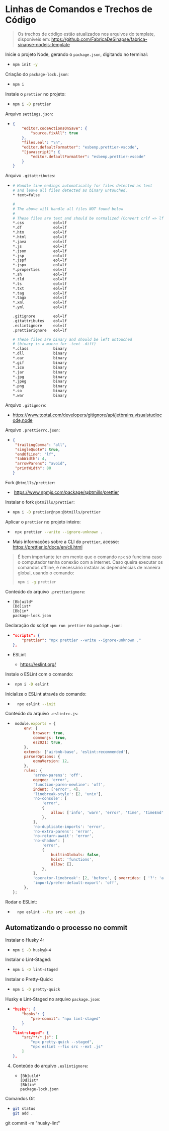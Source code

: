 # Linhas de Comandos e Trechos de Código

> Os trechos de código estão atualizados nos arquivos do template, disponíveis em: https://github.com/FabricaDeSinapse/fabrica-sinapse-nodejs-template

Inicie o projeto Node, gerando o `package.json`, digitando no terminal:

- ```bash
  npm init -y
  ```

Criação do `package-lock.json`:

- ```bash
  npm i
  ```

Instale o `prettier` no projeto:

- ```bash
  npm i -D prettier
  ```

Arquivo `settings.json`:

- ```json
  {
      "editor.codeActionsOnSave": {
          "source.fixAll": true
      },
      "files.eol": "\n",
      "editor.defaultFormatter": "esbenp.prettier-vscode",
      "[javascript]": {
          "editor.defaultFormatter": "esbenp.prettier-vscode"
      }
  }
  ```

Arquivo `.gitattributes`:

- ```bash
  # Handle line endings automatically for files detected as text
  # and leave all files detected as binary untouched.
  * text=false
  
  #
  # The above will handle all files NOT found below
  #
  # These files are text and should be normalized (Convert crlf => lf)
  *.css             eol=lf
  *.df              eol=lf
  *.htm             eol=lf
  *.html            eol=lf
  *.java            eol=lf
  *.js              eol=lf
  *.json            eol=lf
  *.jsp             eol=lf
  *.jspf            eol=lf
  *.jspx            eol=lf
  *.properties      eol=lf
  *.sh              eol=lf
  *.tld             eol=lf
  *.ts              eol=lf
  *.txt             eol=lf
  *.tag             eol=lf
  *.tagx            eol=lf
  *.xml             eol=lf
  *.yml             eol=lf
  
  .gitignore        eol=lf
  .gitattributes    eol=lf
  .eslintignore     eol=lf
  .prettierignore   eol=lf
  
  # These files are binary and should be left untouched
  # (binary is a macro for -text -diff)
  *.class           binary
  *.dll             binary
  *.ear             binary
  *.gif             binary
  *.ico             binary
  *.jar             binary
  *.jpg             binary
  *.jpeg            binary
  *.png             binary
  *.so              binary
  *.war             binary
  ```

Arquivo `.gitignore`:

- https://www.toptal.com/developers/gitignore/api/jetbrains,visualstudiocode,node

Arquivo `.prettierrc.json`:

- ```json
  {
   "trailingComma": "all",
   "singleQuote": true,
   "endOfLine": "lf",
   "tabWidth": 4,
   "arrowParens": "avoid",
   "printWidth": 80
  }
  ```

Fork `@btmills/prettier`:

  - ​	https://www.npmjs.com/package/@btmills/prettier

Instalar o fork `@btmills/prettier`:

- ```bash
  npm i -D prettier@npm:@btmills/prettier
  ```

Aplicar o `prettier` no projeto inteiro:

- ```bash
   npx prettier --write --ignore-unknown .
   ```

- Mais informações sobre a CLI do `prettier`, acesse: https://prettier.io/docs/en/cli.html

> É bem importante ter em mente que o comando `npx` só funciona caso o computador tenha conexão com a internet. Caso queira executar os comandos offline, é necessário instalar as dependências de maneira global, usando o comando:
> ```bash
> npm i -g prettier
> ```

Conteúdo do arquivo `.prettierignore`:

- ```bash
  [Bb]uild*
  [Dd]ist*
  [Bb]in*
  package-lock.json
  ```


Declaração do script `npm run prettier` no `package.json`:

- ```json
  "scripts": {
      "prettier": "npx prettier --write --ignore-unknown ."
  },
  ```

- ESLint
  
  - https://eslint.org/

Instale o ESLint com o comando:

-  ```bash
    npm i -D eslint
    ```

Inicialize o ESLint através do comando:

- ```bash
    npx eslint --init
    ```


Conteúdo do arquivo `.eslintrc.js`:
- ```js
   module.exports = {
       env: {
           browser: true,
           commonjs: true,
           es2021: true,
       },
       extends: ['airbnb-base', 'eslint:recommended'],
       parserOptions: {
           ecmaVersion: 12,
       },
       rules: {
           'arrow-parens': 'off',
           eqeqeq: 'error',
           'function-paren-newline': 'off',
           indent: ['error', 4],
           'linebreak-style': [2, 'unix'],
           'no-console': [
               'error',
               {
                   allow: ['info', 'warn', 'error', 'time', 'timeEnd'],
               },
           ],
           'no-duplicate-imports': 'error',
           'no-extra-parens': 'error',
           'no-return-await': 'error',
           'no-shadow': [
               'error',
               {
                   builtinGlobals: false,
                   hoist: 'functions',
                   allow: [],
               },
           ],
           'operator-linebreak': [2, 'before', { overrides: { '?': 'after' } }],
           'import/prefer-default-export': 'off',
       },
  };
  ```

Rodar o ESLint:

- ```bash
    npx eslint --fix src --ext .js
    ```


## Automatizando o processo no commit

Instalar o Husky 4:

- ```bash
  npm i -D husky@~4
  ```


Instalar o Lint-Staged:

- ```bash
  npm i -D lint-staged
  ```

Instalar o Pretty-Quick:

- ```bash
  npm i -D pretty-quick
  ```

Husky e Lint-Staged no arquivo `package.json`:

- ```json
  "husky": {
      "hooks": {
          "pre-commit": "npx lint-staged"
      }
  },
  "lint-staged": {
      "src/**/*.js": [
          "npx pretty-quick --staged",
          "npx eslint --fix src --ext .js"
      ]
  },
  ```


4. Conteúdo do arquivo `.eslintignore`:

   - ```
     [Bb]uild*
     [Dd]ist*
     [Bb]in*
     package-lock.json
     ```

Comandos Git

- ```bash
  git status
  git add .
git commit -m "husky-lint"
  ```
  